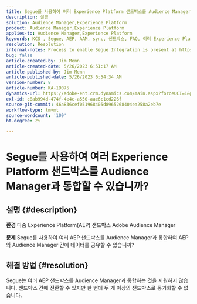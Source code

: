 ```yaml
---
title: Segue를 사용하여 여러 Experience Platform 샌드박스를 Audience Manager과 통합할 수 있습니까?
description: 설명
solution: Audience Manager,Experience Platform
product: Audience Manager,Experience Platform
applies-to: Audience Manager,Experience Platform
keywords: KCS , Segue, AEP, AAM, sync, 샌드박스, FAQ, 여러 Experience Platform 샌드박스 통합, Adobe Audience Manager, Adobe Experience Platform
resolution: Resolution
internal-notes: Process to enable Segue Integration is present at https://wiki.corp.adobe.com/pages/viewpage.action?spaceKey=supportdelivery&title=AEP+Segments+not+Populating+in+AAM internal link.
bug: false
article-created-by: Jim Menn
article-created-date: 5/26/2023 6:51:17 AM
article-published-by: Jim Menn
article-published-date: 5/26/2023 6:54:34 AM
version-number: 8
article-number: KA-19075
dynamics-url: https://adobe-ent.crm.dynamics.com/main.aspx?forceUCI=1&pagetype=entityrecord&etn=knowledgearticle&id=9f488cb4-91fb-ed11-8849-6045bd0065b6
exl-id: c8ab994d-474f-4e4c-a550-aae6c1cd226f
source-git-commit: 46a836cef051968405d8965268404ea258a2eb7e
workflow-type: tm+mt
source-wordcount: '109'
ht-degree: 2%

---
```


# Segue를 사용하여 여러 Experience Platform 샌드박스를 Audience Manager과 통합할 수 있습니까?

## 설명 {#description}


<b>환경</b>
다중 Experience Platform(AEP) 샌드박스 Adobe Audience Manager

<b>문제</b>
Segue를 사용하여 여러 AEP 샌드박스를 Audience Manager과 통합하여 AEP와 Audience Manager 간에 데이터를 공유할 수 있습니까?


## 해결 방법 {#resolution}


Segue는 여러 AEP 샌드박스를 Audience Manager과 통합하는 것을 지원하지 않습니다. 샌드박스 간에 전환할 수 있지만 한 번에 두 개 이상의 샌드박스로 동기화할 수 없습니다.
